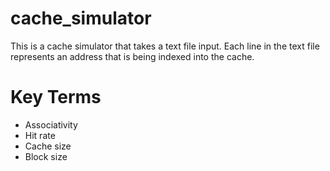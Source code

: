 # cache_simulator
This is a cache simulator that takes a text file input. Each line in the text file represents an address that is being indexed into the cache.

# Key Terms
- Associativity
- Hit rate
- Cache size
- Block size
